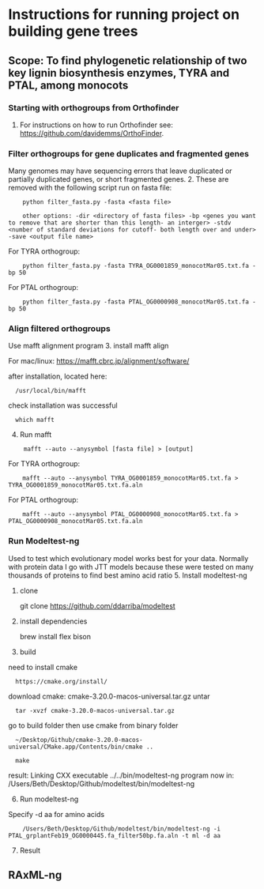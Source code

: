 # Instructions for running project on building gene trees
## Scope: To find phylogenetic relationship of two key lignin biosynthesis enzymes, TYRA and PTAL, among monocots 

### Starting with orthogroups from Orthofinder
1. For instructions on how to run Orthofinder see: https://github.com/davidemms/OrthoFinder.

### Filter orthogroups for gene duplicates and fragmented genes
Many genomes may have sequencing errors that leave duplicated or partially duplicated genes, or short fragmented genes. 
2. These are removed with the following script run on fasta file:

        python filter_fasta.py -fasta <fasta file> 
    
        other options: -dir <directory of fasta files> -bp <genes you want to remove that are shorter than this length- an interger> -stdv <number of standard deviations for cutoff- both length over and under> -save <output file name>
  
  For TYRA orthogroup:
  
        python filter_fasta.py -fasta TYRA_OG0001859_monocotMar05.txt.fa -bp 50
        
  For PTAL orthogroup:
  
        python filter_fasta.py -fasta PTAL_OG0000908_monocotMar05.txt.fa -bp 50
        
### Align filtered orthogroups
Use mafft alignment program
3. install mafft align
  
  For mac/linux: https://mafft.cbrc.jp/alignment/software/
  
  after installation, located here:
  
      /usr/local/bin/mafft
      
  check installation was successful
  
      which mafft
      
4. Run mafft

        mafft --auto --anysymbol [fasta file] > [output]

  For TYRA orthogroup:
  
        mafft --auto --anysymbol TYRA_OG0001859_monocotMar05.txt.fa > TYRA_OG0001859_monocotMar05.txt.fa.aln
  
  For PTAL orthogroup:
  
        mafft --auto --anysymbol PTAL_OG0000908_monocotMar05.txt.fa > PTAL_OG0000908_monocotMar05.txt.fa.aln
        
### Run Modeltest-ng
Used to test which evolutionary model works best for your data. Normally with protein data I go with JTT models because these were tested on many thousands of proteins to find best amino acid ratio
5. Install modeltest-ng

  1. clone
  
      git clone https://github.com/ddarriba/modeltest
      
  2. install dependencies
  
      brew install flex bison
      
  3. build
  
   need to install cmake
   
      https://cmake.org/install/
  
  download cmake: cmake-3.20.0-macos-universal.tar.gz
  untar 
  
      tar -xvzf cmake-3.20.0-macos-universal.tar.gz
       
  go to build folder then use cmake from binary folder
  
      ~/Desktop/Github/cmake-3.20.0-macos-universal/CMake.app/Contents/bin/cmake ..

      make
      
  result: Linking CXX executable ../../bin/modeltest-ng
  program now in: /Users/Beth/Desktop/Github/modeltest/bin/modeltest-ng

6. Run modeltest-ng

  Specify -d aa for amino acids
  
        /Users/Beth/Desktop/Github/modeltest/bin/modeltest-ng -i PTAL_grplantFeb19_OG0000445.fa_filter50bp.fa.aln -t ml -d aa

7. Result

## RAxML-ng




